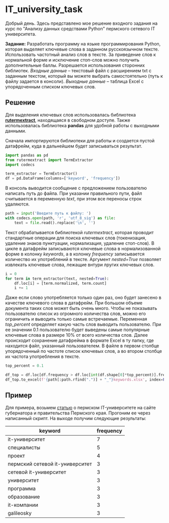 # IT_university_task

Добрый день. 
Здесь представлено мое решение входного задания на курс по "Анализу данных средствами Python" пермского сетевого IT университета.

**Задание:**
Разработать программу на языке программирования Python, которая выделяет ключевые слова в заданном русскоязычном тексте. Использовать частотный анализ слов в тексте. За приведение слов к нормальной форме и исключение стоп-слов можно получить дополнительные баллы. Разрешается использования сторонних библиотек.
*Входные данные* – текстовый файл с расширением txt с заданным текстом, который вы можете выбрать самостоятельно (путь к файлу задается в консоли).
*Выходные данные* – таблица Excel с упорядоченным списком ключевых слов.

## Решение
Для выделения ключевых слов использовалась библиотека [**rutermextract**](https://pypi.org/project/rutermextract/), находящаяся в свободном доступе. Также использовалась библиотека **pandas** для удобной работы с выходными данными. 

Сначала импортируются библиотеки для работы и создается пустой датафрейм, куда в дальнейшем будет записываться результат.
```python
import pandas as pd
from rutermextract import TermExtractor
import codecs

term_extractor = TermExtractor()
df = pd.DataFrame(columns=['keyword', 'frequency'])
```
В консоль выводится сообщение с предложением пользователю написать путь до файла. При указании правильного пути, файл считывается в переменную *text*, при этом все переносы строк удаляются.
```python
path = input('Введите путь к файлу: ')
with codecs.open(path, 'r', 'utf_8_sig') as file:
    text = file.read().replace('\n', '')
```
Текст обрабатывается библиотекой *rutermextract*, которая проводит стандартные операции для поиска ключевых слов (токенизация, удаление знаков пунктуации, нормализация, удаление стоп-слов). В цикле в датафрейм записываются ключевые слова в нормализованной форме в колонку *keywords*, а в колонку *frequency* записывается количество их употреблений в тексте. Аргумент *nested=True* позволяет извлекать ключевые слова, лежащие внтури лругих ключевых слов. 
```python
i = 0
for term in term_extractor(text, nested=True):
    df.loc[i] = [term.normalized, term.count]
    i += 1
```
Даже если слово употребляется только один раз, оно будет занесено в качестве ключевого слова в датафрейм. При большом объеме документа таких слов может быть очень много. Чтобы не показывать пользователю список из огромного количества слов, можно его ограничить и выводить только самые встречаемые. Переменная *top_percent* определяет какую часть слов выводить пользователю. При ее значении 0.1 пользователю будет выведены самые популярные ключевые слова в размере 10% от всего количества слов. 
Далее происходит сохранение датафрейма в формате Excel в ту папку, где находится файл, указанный пользователем. В файле в первом столбце упорядоченный по частоте список ключевых слов, а во втором столбце их частота употребления в тексте.
```python
top_percent = 0.1

df_top = df.loc[df.frequency > df.loc[int(df.shape[0]*top_percent)].frequency]
df_top.to_excel(f'{path[:path.rfind(".")] + "_"}keywords.xlsx', index=False)
```

## Пример
Для примера, возьмем [статью](https://www.permkrai.ru/news/permskiy-setevoy-it-universitet-nabiraet-slushateley/) о пермском IT-университете на сайте губернатора и правительства Пермского края. Прогоним ее через написанный скрипт.
На выходе получим следующие результаты:

|keyword | frequency|
|--------|----------|
|it-университет|7|
|специалисты|5|
|проект|4|
|пермский сетевой it-университет|3|
|сетевой it-университет|3|
|университет|3|
|программа|3|
|образование|3|
|it-компании|3|
|galileosky|3|

